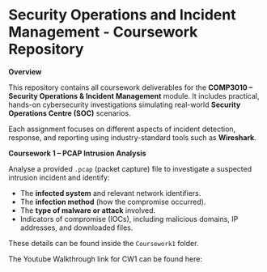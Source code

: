 # Security Operations and Incident Management - Coursework Repository

**Overview**

This repository contains all coursework deliverables for the **COMP3010 – Security Operations & Incident Management** module. It includes practical, hands-on cybersecurity investigations simulating real-world **Security Operations Centre (SOC)** scenarios.

Each assignment focuses on different aspects of incident detection, response, and reporting using industry-standard tools such as **Wireshark**.

**Coursework 1 – PCAP Intrusion Analysis**

Analyse a provided `.pcap` (packet capture) file to investigate a suspected intrusion incident and identify:  
- The **infected system** and relevant network identifiers.
- The **infection method** (how the compromise occurred).
- The **type of malware or attack** involved.
- Indicators of compromise (IOCs), including malicious domains, IP addresses, and downloaded files.


These details can be found inside the `Coursework1` folder.

The Youtube Walkthrough link for CW1 can be found here: 

